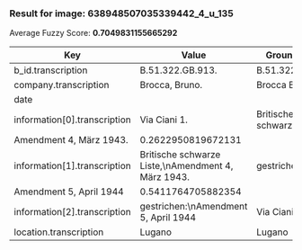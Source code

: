 ### Result for image: 638948507035339442_4_u_135
Average Fuzzy Score: **0.7049831155665292**
<small>

| Key | Value | Ground Truth | Score |
| --- | --- | --- | --- |
| b_id.transcription | B.51.322.GB.913. | B.51.322.GB.913. | 1.0 |
| company.transcription | Brocca, Bruno. | Brocca Bruno | 0.923076923076923 |
| date |  |  | 1.0 |
| information[0].transcription | Via Ciani 1. | Britische schwarze Liste,
Amendment 4, März 1943. | 0.2622950819672131 |
| information[1].transcription | Britische schwarze Liste,\nAmendment 4, März 1943. | gestrichen:
Amendment 5, April 1944 | 0.5411764705882354 |
| information[2].transcription | gestrichen:\nAmendment 5, April 1944 | Via Ciani 1. | 0.20833333333333337 |
| location.transcription | Lugano | Lugano | 1.0 |

</small>
